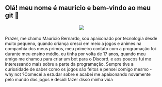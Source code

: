 ## Olá! meu nome é mauricio e bem-vindo ao meu git 👻
<h4 align="center">
 <img src=https://img.shields.io/badge/Discord-7289DA?style=for-the-badge&logo=discord&logoColor=white>
 </img>
  
  
</h4>
Prazer, me chamo Mauricio Bernardo, sou apaixonado por tecnologia desde muito pequeno, quando  criança cresci em meio a jogos e animes na companhia dos meus primos, meu primeiro contato com a programação foi durante meu ensino médio, eu tinha por volta de 17 anos,  quando meu amigo me chamou para criar um bot para o Discord, e aos poucos fui me interessando mais sobre a parte da programação. Sempre tive a curiosidade de saber como os jogos são feitos e pensei comigo mesmo - why not ?Comecei a estudar sobre e acabei me apaixonando novamente pelo mundo dos jogos e decidi fazer disso minha vida
